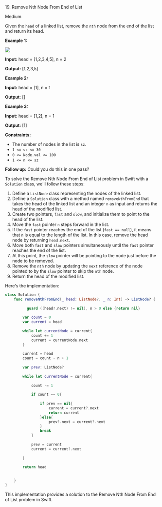 19\. Remove Nth Node From End of List

Medium

Given the `head` of a linked list, remove the `nth` node from the end of the list and return its head.

**Example 1:**

![](https://assets.leetcode.com/uploads/2020/10/03/remove_ex1.jpg)

**Input:** head = [1,2,3,4,5], n = 2

**Output:** [1,2,3,5] 

**Example 2:**

**Input:** head = [1], n = 1

**Output:** [] 

**Example 3:**

**Input:** head = [1,2], n = 1

**Output:** [1] 

**Constraints:**

*   The number of nodes in the list is `sz`.
*   `1 <= sz <= 30`
*   `0 <= Node.val <= 100`
*   `1 <= n <= sz`

**Follow up:** Could you do this in one pass?

To solve the Remove Nth Node From End of List problem in Swift with a `Solution` class, we'll follow these steps:

1. Define a `ListNode` class representing the nodes of the linked list.
2. Define a `Solution` class with a method named `removeNthFromEnd` that takes the head of the linked list and an integer `n` as input and returns the head of the modified list.
3. Create two pointers, `fast` and `slow`, and initialize them to point to the head of the list.
4. Move the `fast` pointer `n` steps forward in the list.
5. If the `fast` pointer reaches the end of the list (`fast == null`), it means that `n` is equal to the length of the list. In this case, remove the head node by returning `head.next`.
6. Move both `fast` and `slow` pointers simultaneously until the `fast` pointer reaches the end of the list.
7. At this point, the `slow` pointer will be pointing to the node just before the node to be removed.
8. Remove the `nth` node by updating the `next` reference of the node pointed to by the `slow` pointer to skip the `nth` node.
9. Return the head of the modified list.

Here's the implementation:

```swift
class Solution {
    func removeNthFromEnd(_ head: ListNode?, _ n: Int) -> ListNode? {
        
          guard ((head?.next) != nil), n > 0 else {return nil}
        
        var count = 0
        var current = head
        
        while let currentNode = current{
            count += 1
            current = currentNode.next
        }
        
        current = head
        count = count - n + 1
      
        var prev: ListNode?
        
        while let currentNode = current{
            
            count -= 1
            
            if count == 0{
            
                if prev == nil{
                    current = current?.next
                    return current
                }else{
                    prev?.next = current?.next
                }
                break
            }
            
            prev = current
            current = current?.next
            
        }
        
        return head

        
    }
}
```

This implementation provides a solution to the Remove Nth Node From End of List problem in Swift.
